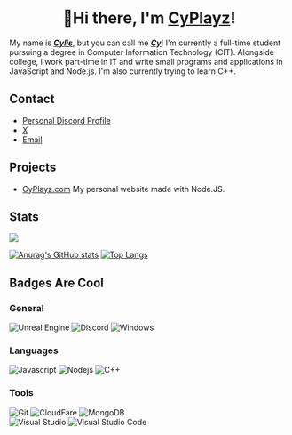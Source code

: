 <h1 align="center"> 👋Hi there, I'm <a href="https://cyplayz.com" target="_blank">CyPlayz</a>!</a></h1>

My name is <b><i><u>Cylis</b></i></u>, but you can call me <b><i><u>Cy</b></i></u>! I’m currently a full-time student pursuing a degree in Computer Information Technology (CIT). Alongside college, I work part-time in IT and write small programs and applications in JavaScript and Node.js. I'm also currently trying to learn C++.
## Contact

- [Personal Discord Profile](https://discord.com/users/431607795343818752)
- [X](https://x.com/CyPlayzz)
- [Email](mailto:business@cyplayz.com)

## Projects
- [CyPlayz.com](https://cyplayz.com) My personal website made with Node.JS.

## Stats
 ![](https://komarev.com/ghpvc/?username=cyplayz&color=brightgreen)
 
 [![Anurag's GitHub stats](https://github-readme-stats.vercel.app/api?username=cyplayz&show_icons=true&theme=blue-green&rank_icon=github)](https://github.com/anuraghazra/github-readme-stats)
 [![Top Langs](https://github-readme-stats.vercel.app/api/top-langs/?username=cyplayz&layout=donut&theme=blue-green)](https://github.com/anuraghazra/github-readme-stats)
## Badges Are Cool

### General
![Unreal Engine](https://img.shields.io/badge/Unreal%20Engine-0E1128.svg?style=for-the-badge&logo=Unreal-Engine&logoColor=white)
![Discord](https://img.shields.io/badge/Discord-5865F2.svg?style=for-the-badge&logo=Discord&logoColor=white)
![Windows](https://img.shields.io/badge/Windows-0078D4.svg?style=for-the-badge&logo=Windows&logoColor=white)
<!-- ![Steam](https://img.shields.io/badge/Steam-000000.svg?style=for-the-badge&logo=Steam&logoColor=white) -->

### Languages
![Javascript](https://img.shields.io/badge/JavaScript-F7DF1E.svg?style=for-the-badge&logo=JavaScript&logoColor=black)
![Nodejs](https://img.shields.io/badge/Node.js-5FA04E.svg?style=for-the-badge&logo=nodedotjs&logoColor=white)
![C++](https://img.shields.io/badge/c++-%2300599C.svg?style=for-the-badge&logo=c%2B%2B&logoColor=white)

### Tools
![Git](https://img.shields.io/badge/Git-F05032.svg?style=for-the-badge&logo=Git&logoColor=white)
![CloudFare](https://img.shields.io/badge/Cloudflare-F38020.svg?style=for-the-badge&logo=Cloudflare&logoColor=white)
![MongoDB](https://img.shields.io/badge/MongoDB-47A248.svg?style=for-the-badge&logo=MongoDB&logoColor=white)
<br>
![Visual Studio](https://img.shields.io/badge/Visual%20Studio-5C2D91.svg?style=for-the-badge&logo=Visual-Studio&logoColor=white)
![Visual Studio Code](https://img.shields.io/badge/Visual%20Studio%20Code-007ACC.svg?style=for-the-badge&logo=Visual-Studio-Code&logoColor=white)
